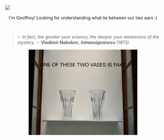 [<img src="https://img.shields.io/badge/linkedin-%230077B5.svg?&style=for-the-badge&logo=linkedin&logoColor=white" />](https://www.linkedin.com/in/geoffroy-b-802376105/)
<br>

<p align="center">
I'm Geoffroy! Looking for understanding what lie between our two ears :)

</p>
<br>

> ✨ *_In fact, the greater your science, the deeper your awareness of the mystery._* ✨ **Vladimir Nabokov**, ***Intransigeances*** (1973)

<p align="center">
<a>
  <img src="/images/oneofthesevasesisfake.jpg" width="70%"/>
</a>
</p>
